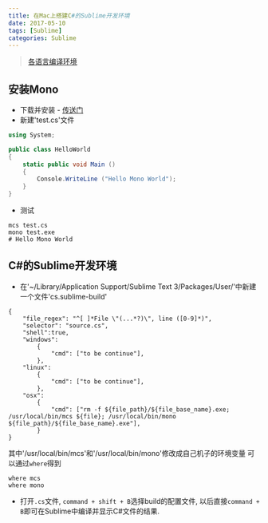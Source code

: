 ```yaml
---
title: 在Mac上搭建C#的Sublime开发环境
date: 2017-05-10
tags: [Sublime]
categories: Sublime
---
```


> [各语言编译环境](http://www.jianshu.com/p/3e25fcf7600e)


## 安装Mono
- 下载并安装 - [传送门](http://www.mono-project.com)
- 新建'test.cs'文件

```cs
using System;

public class HelloWorld
{
    static public void Main ()
    {
        Console.WriteLine ("Hello Mono World");
    }
}
```

- 测试

```shell
mcs test.cs
mono test.exe
# Hello Mono World
```

## C#的Sublime开发环境
- 在'~/Library/Application Support/Sublime Text 3/Packages/User/'中新建一个文件'cs.sublime-build'

```
{
    "file_regex": "^[ ]*File \"(...*?)\", line ([0-9]*)",
    "selector": "source.cs",
    "shell":true,
    "windows":
        {
            "cmd": ["to be continue"],
        },
    "linux":
        {
            "cmd": ["to be continue"],
        },
    "osx":
        {
            "cmd": ["rm -f ${file_path}/${file_base_name}.exe; /usr/local/bin/mcs ${file}; /usr/local/bin/mono ${file_path}/${file_base_name}.exe"],
        }
}
```
其中'/usr/local/bin/mcs'和'/usr/local/bin/mono'修改成自己机子的环境变量
可以通过`where`得到
```
where mcs
where mono
```

- 打开`.cs`文件, `command + shift + B`选择build的配置文件, 以后直接`command + B`即可在Sublime中编译并显示C#文件的结果.

